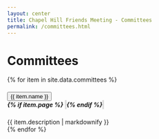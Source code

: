 ```yaml
---
layout: center
title: Chapel Hill Friends Meeting - Committees
permalink: /committees.html
---
```


<h1 class="mb-2">Committees</h1>

<div class="accordion">
  {% for item in site.data.committees %}
    <div class="card">
      <div class="card-header py-2" id="heading-{{ item.name | slugify }}">
        <h5 class="mb-0 d-flex justify-content-between">
          <button class="btn btn-link collapsed accordionButton" data-toggle="collapse" data-target="#{{ item.name | slugify }}" aria-expanded="false" aria-controls="{{ item.name | slugify }}">
            {{ item.name }}
          </button>
          <div class="inline-flex">
            {% if item.page %}
              <a class="noIcon btn btn-light py-1 px-2 m-0" style="border: solid 2px #ddd" href="{{site.baseurl}}/{{ item.page }}"><span class="fas fa-link"></span></a>
            {% endif %}
            <a class="noIcon btn btn-light py-1 px-2 m-0" style="border: solid 2px #ddd" href="mailto:{% if item.email %}{{ item.email }}{% else %}{{ item.name | downcase | remove: ' '}}{% endif %}@chapelhillfriends.org"><span class="far fa-envelope"></span></a>
          </div>
        </h5>
      </div>
      <div id="{{ item.name | slugify }}" class="collapse autoScroll" aria-labelledby="heading-{{ item.name | slugify }}" data-parent=".accordion">
        <div class="card-body">
          {{ item.description | markdownify }}
        </div>
      </div>
    </div>
  {% endfor %}
</div>
